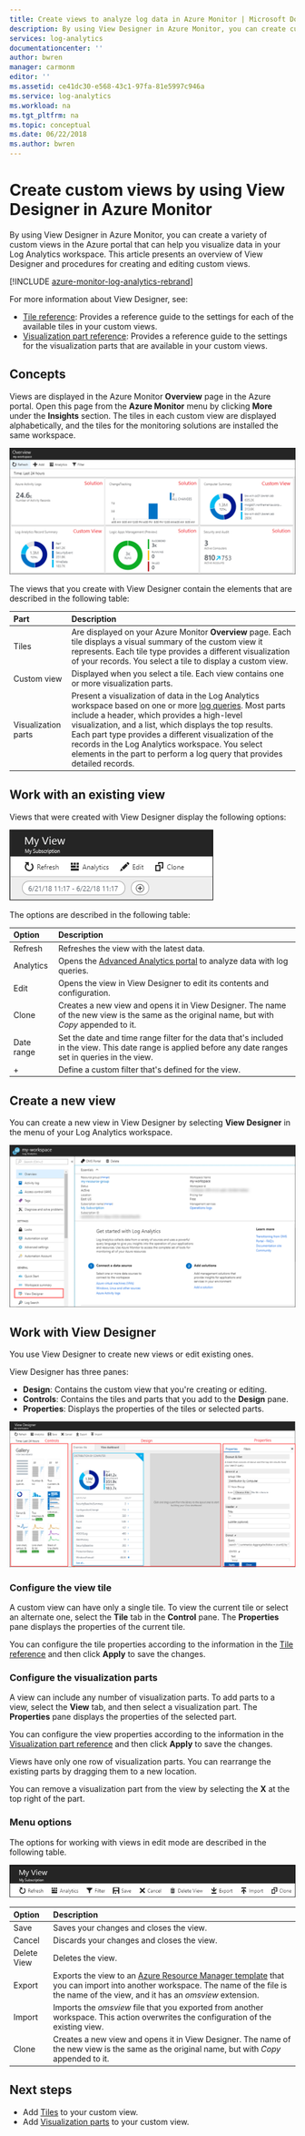 ```yaml
---
title: Create views to analyze log data in Azure Monitor | Microsoft Docs
description: By using View Designer in Azure Monitor, you can create custom views that are displayed in the Azure portal and contain a variety of visualizations on data in the Log Analytics workspace. This article contains an overview of View Designer and presents procedures for creating and editing custom views.
services: log-analytics
documentationcenter: ''
author: bwren
manager: carmonm
editor: ''
ms.assetid: ce41dc30-e568-43c1-97fa-81e5997c946a
ms.service: log-analytics
ms.workload: na
ms.tgt_pltfrm: na
ms.topic: conceptual
ms.date: 06/22/2018
ms.author: bwren
---
```


# Create custom views by using View Designer in Azure Monitor
By using View Designer in Azure Monitor, you can create a variety of custom views in the Azure portal that can help you visualize data in your Log Analytics workspace. This article presents an overview of View Designer and procedures for creating and editing custom views.

[!INCLUDE [azure-monitor-log-analytics-rebrand](../../../includes/azure-monitor-log-analytics-rebrand.md)]

For more information about View Designer, see:

* [Tile reference](view-designer-tiles.md): Provides a reference guide to the settings for each of the available tiles in your custom views.
* [Visualization part reference](view-designer-parts.md): Provides a reference guide to the settings for the visualization parts that are available in your custom views.


## Concepts
Views are displayed in the Azure Monitor **Overview** page in the Azure portal. Open this page from the **Azure Monitor** menu by clicking **More** under the **Insights** section. The tiles in each custom view are displayed alphabetically, and the tiles for the monitoring solutions are installed the same workspace.

![Overview page](media/view-designer/overview-page.png)

The views that you create with View Designer contain the elements that are described in the following table:

| Part | Description |
|:--- |:--- |
| Tiles | Are displayed on your Azure Monitor **Overview** page. Each tile displays a visual summary of the custom view it represents. Each tile type provides a different visualization of your records. You select a tile to display a custom view. |
| Custom view | Displayed when you select a tile. Each view contains one or more visualization parts. |
| Visualization parts | Present a visualization of data in the Log Analytics workspace based on one or more [log queries](../log-query/log-query-overview.md). Most parts include a header, which provides a high-level visualization, and a list, which displays the top results. Each part type provides a different visualization of the records in the Log Analytics workspace. You select elements in the part to perform a log query that provides detailed records. |


## Work with an existing view
Views that were created with View Designer display the following options:

![Overview menu](media/view-designer/overview-menu.png)

The options are described in the following table:

| Option | Description |
|:--|:--|
| Refresh   | Refreshes the view with the latest data. | 
| Analytics | Opens the [Advanced Analytics portal](../../azure-monitor/log-query/portals.md) to analyze data with log queries. |
| Edit       | Opens the view in View Designer to edit its contents and configuration.  |
| Clone      | Creates a new view and opens it in View Designer. The name of the new view is the same as the original name, but with *Copy* appended to it. |
| Date range | Set the date and time range filter for the data that's included in the view. This date range is applied before any date ranges set in queries in the view.  |
| +          | Define a custom filter that's defined for the view. |


## Create a new view
You can create a new view in View Designer by selecting **View Designer** in the menu of your Log Analytics workspace.

![View Designer tile](media/view-designer/view-designer-tile.png)


## Work with View Designer
You use View Designer to create new views or edit existing ones. 

View Designer has three panes: 
* **Design**: Contains the custom view that you're creating or editing. 
* **Controls**: Contains the tiles and parts that you add to the **Design** pane. 
* **Properties**: Displays the properties of the tiles or selected parts.

![View Designer](media/view-designer/view-designer-screenshot.png)

### Configure the view tile
A custom view can have only a single tile. To view the current tile or select an alternate one, select the **Tile** tab in the **Control** pane. The **Properties** pane displays the properties of the current tile. 

You can configure the tile properties according to the information in the [Tile reference](view-designer-tiles.md) and then click **Apply** to save the changes.

### Configure the visualization parts
A view can include any number of visualization parts. To add parts to a view, select the **View** tab, and then select a visualization part. The **Properties** pane displays the properties of the selected part. 

You can configure the view properties according to the information in the [Visualization part reference](view-designer-parts.md) and then click **Apply** to save the changes.

Views have only one row of visualization parts. You can rearrange the existing parts by dragging them to a new location.

You can remove a visualization part from the view by selecting the **X** at the top right of the part.


### Menu options
The options for working with views in edit mode are described in the following table.

![Edit menu](media/view-designer/edit-menu.png)

| Option | Description |
|:--|:--|
| Save        | Saves your changes and closes the view. |
| Cancel      | Discards your changes and closes the view. |
| Delete View | Deletes the view. |
| Export      | Exports the view to an [Azure Resource Manager template](../../azure-resource-manager/resource-group-authoring-templates.md) that you can import into another workspace. The name of the file is the name of the view, and it has an *omsview* extension. |
| Import      | Imports the *omsview* file that you exported from another workspace. This action overwrites the configuration of the existing view. |
| Clone       | Creates a new view and opens it in View Designer. The name of the new view is the same as the original name, but with *Copy* appended to it. |

## Next steps
* Add [Tiles](view-designer-tiles.md) to your custom view.
* Add [Visualization parts](view-designer-parts.md) to your custom view.
